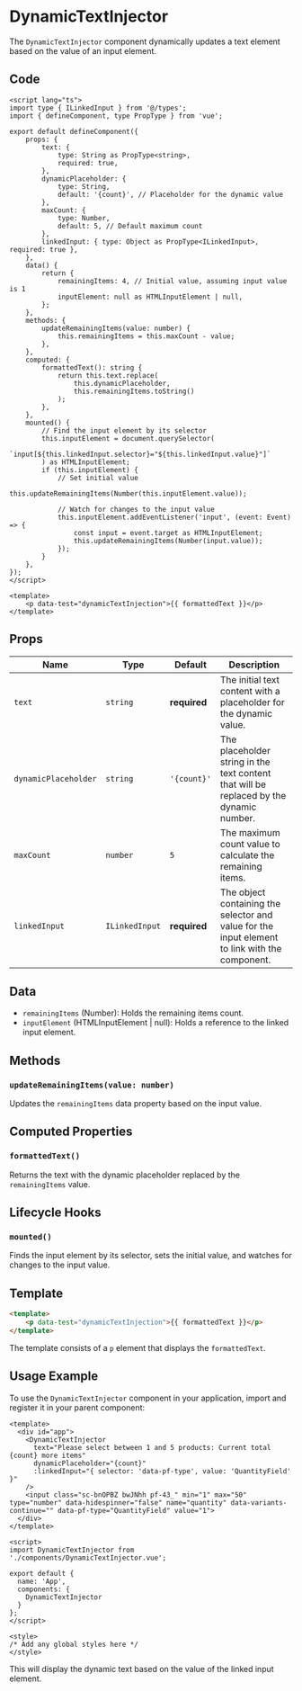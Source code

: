 # DynamicTextInjector

The `DynamicTextInjector` component dynamically updates a text element based on the value of an input element.

## Code

```vue
<script lang="ts">
import type { ILinkedInput } from '@/types';
import { defineComponent, type PropType } from 'vue';

export default defineComponent({
    props: {
        text: {
            type: String as PropType<string>,
            required: true,
        },
        dynamicPlaceholder: {
            type: String,
            default: '{count}', // Placeholder for the dynamic value
        },
        maxCount: {
            type: Number,
            default: 5, // Default maximum count
        },
        linkedInput: { type: Object as PropType<ILinkedInput>, required: true },
    },
    data() {
        return {
            remainingItems: 4, // Initial value, assuming input value is 1
            inputElement: null as HTMLInputElement | null,
        };
    },
    methods: {
        updateRemainingItems(value: number) {
            this.remainingItems = this.maxCount - value;
        },
    },
    computed: {
        formattedText(): string {
            return this.text.replace(
                this.dynamicPlaceholder,
                this.remainingItems.toString()
            );
        },
    },
    mounted() {
        // Find the input element by its selector
        this.inputElement = document.querySelector(
            `input[${this.linkedInput.selector}="${this.linkedInput.value}"]`
        ) as HTMLInputElement;
        if (this.inputElement) {
            // Set initial value
            this.updateRemainingItems(Number(this.inputElement.value));

            // Watch for changes to the input value
            this.inputElement.addEventListener('input', (event: Event) => {
                const input = event.target as HTMLInputElement;
                this.updateRemainingItems(Number(input.value));
            });
        }
    },
});
</script>

<template>
    <p data-test="dynamicTextInjection">{{ formattedText }}</p>
</template>
```

## Props

| Name                | Type           | Default    | Description                                                    |
|---------------------|----------------|------------|----------------------------------------------------------------|
| `text`              | `string`       | **required** | The initial text content with a placeholder for the dynamic value. |
| `dynamicPlaceholder`| `string`       | `'{count}'` | The placeholder string in the text content that will be replaced by the dynamic number. |
| `maxCount`          | `number`       | `5`        | The maximum count value to calculate the remaining items.      |
| `linkedInput`       | `ILinkedInput` | **required** | The object containing the selector and value for the input element to link with the component. |

## Data

- `remainingItems` (Number): Holds the remaining items count.
- `inputElement` (HTMLInputElement | null): Holds a reference to the linked input element.

## Methods

### `updateRemainingItems(value: number)`

Updates the `remainingItems` data property based on the input value.

## Computed Properties

### `formattedText()`

Returns the text with the dynamic placeholder replaced by the `remainingItems` value.

## Lifecycle Hooks

### `mounted()`

Finds the input element by its selector, sets the initial value, and watches for changes to the input value.

## Template

```html
<template>
    <p data-test="dynamicTextInjection">{{ formattedText }}</p>
</template>
```

The template consists of a `p` element that displays the `formattedText`.

## Usage Example

To use the `DynamicTextInjector` component in your application, import and register it in your parent component:

```vue
<template>
  <div id="app">
    <DynamicTextInjector
      text="Please select between 1 and 5 products: Current total {count} more items"
      dynamicPlaceholder="{count}"
      :linkedInput="{ selector: 'data-pf-type', value: 'QuantityField' }"
    />
    <input class="sc-bnOPBZ bwJNhh pf-43_" min="1" max="50" type="number" data-hidespinner="false" name="quantity" data-variants-continue="" data-pf-type="QuantityField" value="1">
  </div>
</template>

<script>
import DynamicTextInjector from './components/DynamicTextInjector.vue';

export default {
  name: 'App',
  components: {
    DynamicTextInjector
  }
};
</script>

<style>
/* Add any global styles here */
</style>
```

This will display the dynamic text based on the value of the linked input element.
